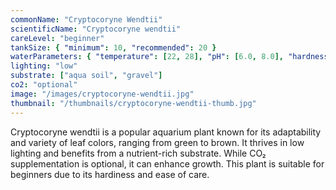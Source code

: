 ```yaml
---
commonName: "Cryptocoryne Wendtii"
scientificName: "Cryptocoryne wendtii"
careLevel: "beginner"
tankSize: { "minimum": 10, "recommended": 20 }
waterParameters: { "temperature": [22, 28], "pH": [6.0, 8.0], "hardness": [5, 15] }
lighting: "low"
substrate: ["aqua soil", "gravel"]
co2: "optional"
image: "/images/cryptocoryne-wendtii.jpg"
thumbnail: "/thumbnails/cryptocoryne-wendtii-thumb.jpg"
---
```

Cryptocoryne wendtii is a popular aquarium plant known for its adaptability and variety of leaf colors, ranging from green to brown. It thrives in low lighting and benefits from a nutrient-rich substrate. While CO₂ supplementation is optional, it can enhance growth. This plant is suitable for beginners due to its hardiness and ease of care.
